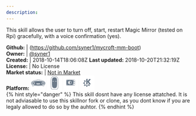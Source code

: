 ```yaml
---
description: 
---
```

This skill allows the user to turn off, start, restart Magic Mirror (tested on Rpi) gracefully, with a voice confirmation (yes).

**Github:** | (https://github.com/syner1/mycroft-mm-boot)  
**Owner:** | [@syner1](https://github.com/syner1)  
**Created:** | 2018-10-14T18:06:08Z  **Last updated:** 2018-10-20T21:32:19Z  
**License:** | No License  
**Market status:** | [Not in Market](https://market.mycroft.ai/skill/)  
**Platform:**   ![](.gitbook/assets/mark-1-icon.png)  ![](.gitbook/assets/mark-2-icon.png)  ![](.gitbook/assets/picroft-icon.png)  ![](.gitbook/assets/kde.png)   
{% hint style="danger" %}
This skill dosnt have any license attatched. It is not adviasable to use this skillnor fork or clone, as you dont know if you are legaly allowed to do so by the auhtor.
{% endhint %}
